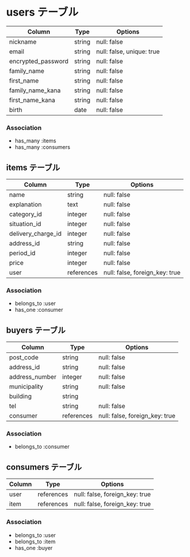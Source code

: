 # users テーブル

| Column                | Type       | Options                        |
| --------------------- | ---------- | ------------------------------ |
| nickname              | string     | null: false                    |
| email                 | string     | null: false, unique: true      |
| encrypted_password    | string     | null: false                    |
| family_name           | string     | null: false                    |
| first_name            | string     | null: false                    |
| family_name_kana      | string     | null: false                    |
| first_name_kana       | string     | null: false                    |
| birth                 | date       | null: false                    |


### Association

- has_many :items
- has_many :consumers



## items テーブル

| Column             | Type       | Options                        |
| ------------------ | ---------- | ------------------------------ |
| name               | string     | null: false                    |
| explanation        | text       | null: false                    |
| category_id        | integer    | null: false                    |
| situation_id       | integer    | null: false                    |
| delivery_charge_id | integer    | null: false                    |
| address_id         | string     | null: false                    |
| period_id          | integer    | null: false                    |
| price              | integer    | null: false                    |
| user               | references | null: false, foreign_key: true |



### Association

- belongs_to :user
- has_one :consumer



## buyers テーブル

| Column          | Type       | Options                        |
| --------------- | ---------- | ------------------------------ |
| post_code       | string     | null: false                    |
| address_id      | string     | null: false                    |
| address_number  | integer    | null: false                    |
| municipality    | string     | null: false                    |
| building        | string     |                                |
| tel             | string     | null: false                    |
| consumer        | references | null: false, foreign_key: true |



### Association

- belongs_to :consumer

## consumers テーブル

| Column    | Type       | Options                        |
| --------- | ---------- | ------------------------------ |
| user      | references | null: false, foreign_key: true |
| item      | references | null: false, foreign_key: true |


### Association

- belongs_to :user
- belongs_to :item
- has_one :buyer